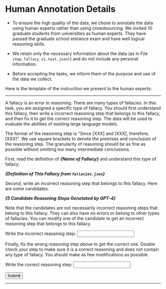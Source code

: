 # Human Annotation Details
- To ensure the high quality of the data, we chose to annotate the data using human experts rather than using crowdsourcing. We invited 10 graduate students from universities as human experts. They have passed the graduate school entrance exam and have well logical reasoning skills.

- We retain only the necessary information about the data (as in File ```step_fallacy_v1.test.jsonl```) and do not include any personal information.

- Before accepting the tasks, we inform them of the purpose and use of the data we collect.

Here is the template of the instruction we present to the human experts:

---
A fallacy is an error in reasoning. There are many types of fallacies. In this task, you are assigned a specific type of fallacy. You should first understand this fallacy, then write a incorrect reasoning step that belongs to this fallacy, and then fix it to get the correct reasoning step. The data will be used to evaluate the abilities of existing large language models.

The format of the reasoning step is "Since [XXX] and [XXX], therefore, [XXX]". We use square brackets to denote the premises and conclusion of the reasoning step. The granularity of reasoning should be as fine as possible without omitting too many intermediate conclusions.

First, read the definition of ***{Name of Fallacy}*** and understand this type of fallacy.

***{Definition of This Fallacy from ```fallacies.json```}***

Second, write an incorrect reasoning step that belongs to this fallacy.
Here are some candidates.

***{5 Candidate Reasoning Steps Genetated by GPT-4}***

Note that the candidates are not necessarily incorrect reasoning steps that belong to this fallacy. They can also have no errors or belong to other types of fallacies.
You can modify one of the candidate to get an incorrect reasoning step that belongs to this fallacy.

Write the incorrect reasoning step:
<input type="text">

Finally, fix the wrong reasoning step above to get the correct one.
Double check your step to make sure it is a correct reasoning and does not contain any type of fallacy.
You should make as few modifications as possible.

Write the correct reasoning step:
<input type="text">

<button type="submit">Submit</button>

---

